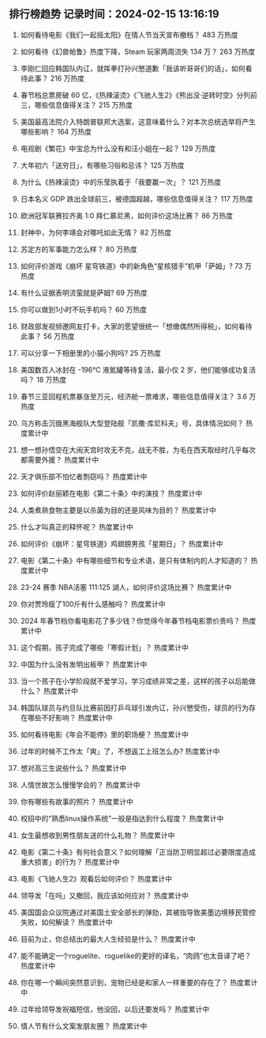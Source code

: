 
## 排行榜趋势 记录时间：2024-02-15 13:16:19
  
  1. 如何看待电影《我们一起摇太阳》在情人节当天宣布撤档？ 483 万热度
    
  2. 如何看待《幻兽帕鲁》热度下降，Steam 玩家两周流失 134 万？ 263 万热度
    
  3. 李刚仁回应韩国队内讧，就挥拳打孙兴慜道歉「我该听哥哥们的话」，如何看待此事？ 216 万热度
    
  4. 春节档总票房破 60 亿，《热辣滚烫》《飞驰人生2》《熊出没·逆转时空》分列前三，哪些信息值得关注？ 215 万热度
    
  5. 美国最高法院介入特朗普联邦大选案，这意味着什么？对本次总统选举将产生哪些影响？ 164 万热度
    
  6. 电视剧《繁花》中宝总为什么没有和汪小姐在一起？ 129 万热度
    
  7. 大年初六「送穷日」，有哪些习俗和忌讳？ 125 万热度
    
  8. 为什么《热辣滚烫》中的乐莹执着于「我要赢一次」？ 121 万热度
    
  9. 日本名义 GDP 跌出全球前三，被德国超越，哪些信息值得关注？ 117 万热度
    
  10. 欧洲冠军联赛拉齐奥 1:0 拜仁慕尼黑，如何评价这场比赛？ 86 万热度
    
  11. 封神中，为何李靖会对哪吒如此无情？ 82 万热度
    
  12. 苏定方的军事能力怎么样？ 80 万热度
    
  13. 如何评价游戏《崩坏 星穹铁道》中的新角色“星核猎手”机甲「萨姆」? 73 万热度
    
  14. 有什么证据表明流萤就是萨姆? 69 万热度
    
  15. 你可以做到1小时不玩手机吗？ 60 万热度
    
  16. 财政部发视频邀网友打卡，大家的愿望很统一「想缴偶然所得税」，如何看待此事？ 56 万热度
    
  17. 可以分享一下相册里的小猫小狗吗? 25 万热度
    
  18. 美国数百人冰封在 -196℃ 液氮罐等待复活，最小仅 2 岁，他们能够成功复活吗？ 18 万热度
    
  19. 春节三亚回程机票暴涨至万元，经济舱一票难求，哪些信息值得关注？ 3.6 万热度
    
  20. 乌方称击沉俄黑海舰队大型登陆舰「凯撒·库尼科夫」号，具体情况如何？ 热度累计中
    
  21. 想一想孙悟空在大闹天宫时攻无不克，战无不胜，为毛在西天取经时几乎每次都需要外援？ 热度累计中
    
  22. 天才俱乐部不怕忆者剽窃吗？ 热度累计中
    
  23. 如何评价赵丽颖在电影《第二十条》中的演技？ 热度累计中
    
  24. 人类煮熟食物主要是以杀菌为目的还是风味为目的？ 热度累计中
    
  25. 什么才叫真正的释怀呢？ 热度累计中
    
  26. 如何评价《崩坏：星穹铁道》鸡翅膀男孩「星期日」？ 热度累计中
    
  27. 电影《第二十条》中有哪些细节和专业术语，是只有体制内的人才知道的？ 热度累计中
    
  28. 23-24 赛季 NBA活塞 111:125 湖人，如何评价这场比赛？ 热度累计中
    
  29. 你对贾玲瘦了100斤有什么感触吗？ 热度累计中
    
  30. 2024 年春节档你看电影花了多少钱？你觉得今年春节档电影票价贵吗？ 热度累计中
    
  31. 这个假期，孩子完成了哪些「寒假计划」？ 热度累计中
    
  32. 中国为什么没有发明出板甲？ 热度累计中
    
  33. 当一个孩子在小学阶段就不爱学习，学习成绩非常之差，这样的孩子以后能做什么？ 热度累计中
    
  34. 韩国队球员与约旦队比赛前因打乒乓球引发内讧，孙兴慜受伤，球员的行为存在哪些不好影响？ 热度累计中
    
  35. 如何看待电影《年会不能停》里的职场梗？ 热度累计中
    
  36. 过年的时候不工作太「爽」了，不想返工上班怎么办? 热度累计中
    
  37. 想对高三生说些什么？ 热度累计中
    
  38. 人情世故怎么慢慢学会的？ 热度累计中
    
  39. 你有哪些有故事的照片？ 热度累计中
    
  40. 校招中的“熟悉linux操作系统”一般是指达到什么程度？ 热度累计中
    
  41. 女生最想收到男性朋友送的什么礼物？ 热度累计中
    
  42. 电影《第二十条》有何社会意义？如何理解「正当防卫明显超过必要限度造成重大损害」的行为？ 热度累计中
    
  43. 电影《飞驰人生2》观看后如何评价？ 热度累计中
    
  44. 领导发「在吗」又撤回，我应该如何应对？ 热度累计中
    
  45. 美国国会众议院通过对美国土安全部长的弹劾，其被指导致美墨边境移民管控失败，如何解读？ 热度累计中
    
  46. 目前为止，你总结出的最大人生经验是什么？ 热度累计中
    
  47. 能不能确定一个roguelite、roguelike的更好的译名，“肉鸽”也太音译了吧？ 热度累计中
    
  48. 你在哪一个瞬间突然意识到，宠物已经是和家人一样重要的存在了？ 热度累计中
    
  49. 过年给领导发祝福短信，他没回，以后还要发吗？ 热度累计中
    
  50. 情人节有什么文案发朋友圈？ 热度累计中
    